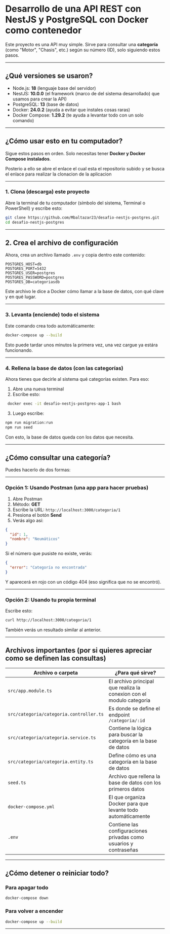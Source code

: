 #  Desarrollo de una API REST con NestJS y PostgreSQL con Docker como contenedor

Este proyecto es una API muy simple. Sirve para consultar una **categoría** (como "Motor", "Chasis", etc.) según su número (ID), solo siguiendo estos pasos.

---

##  ¿Qué versiones se usaron?

- Node.js: **18** (lenguaje base del servidor)
- NestJS: **10.0.0** (el framework (marco de del sistema desarrollado) que usamos para crear la API)
- PostgreSQL: **13** (base de datos)
- Docker: **24.0.2** (ayuda a evitar que instales cosas raras)
- Docker Compose: **1.29.2** (te ayuda a levantar todo con un solo comando)

---

##  ¿Cómo usar esto en tu computador?

Sigue estos pasos en orden. Solo necesitas tener **Docker y Docker Compose instalados**.

Posterio a ello se abre el enlace el cual esta el repositorio subido y se busca el enlace para realizar la clonacion de la aplicacion 

---

### 1. Clona (descarga) este proyecto

Abre la terminal de tu computador (símbolo del sistema, Terminal o PowerShell) y escribe esto:

```bash
git clone https://github.com/Mbaltazar23/desafio-nestjs-postgres.git
cd desafio-nestjs-postgres 
```

---

## 2. Crea el archivo de configuración

Ahora, crea un archivo llamado `.env` y copia dentro este contenido:

```
POSTGRES_HOST=db
POSTGRES_PORT=5432
POSTGRES_USER=postgres
POSTGRES_PASSWORD=postgres
POSTGRES_DB=categoriasdb
```

Este archivo le dice a Docker cómo llamar a la base de datos, con qué clave y en qué lugar.

---

### 3. Levanta (enciende) todo el sistema

Este comando crea todo automáticamente:

```bash
docker-compose up --build 
```

Esto puede tardar unos minutos la primera vez, una vez cargue ya estára funcionando.

---

### 4. Rellena la base de datos (con las categorías)

Ahora tienes que decirle al sistema qué categorías existen. Para eso:

1. Abre una nueva terminal
2. Escribe esto:

```bash
 docker exec -it desafio-nestjs-postgres-app-1 bash
 ```

3. Luego escribe:

```bash
npm run migration:run
npm run seed 
```

Con esto, la base de datos queda con los datos que necesita.

---

##  ¿Cómo consultar una categoría?

Puedes hacerlo de dos formas:

---

### Opción 1: Usando Postman (una app para hacer pruebas)

1. Abre Postman
2. Método: **GET**
3. Escribe la URL: `http://localhost:3000/categoria/1`
4. Presiona el botón **Send**
5. Verás algo así:

```json
{
  "id": 1,
  "nombre": "Neumáticos"
}
```

Si el número que pusiste no existe, verás:

```json
{
  "error": "Categoría no encontrada"
}
```

Y aparecerá en rojo con un código 404 (eso significa que no se encontró).

---

### Opción 2: Usando tu propia terminal

Escribe esto:

```bash 
curl http://localhost:3000/categoria/1
```

También verás un resultado similar al anterior.

---

##  Archivos importantes (por si quieres apreciar como se definen las consultas)

| Archivo o carpeta                       | ¿Para qué sirve?                                                     |
| --------------------------------------- | ---------------------------------------------------------------------|
| `src/app.module.ts`                     | El archivo principal que realiza la conexion con el modulo categoria |                            
| `src/categoria/categoria.controller.ts` | Es donde se define el endpoint `/categoria/:id`                      |
| `src/categoria/categoria.service.ts`    | Contiene la lógica para buscar la categoría en la base de datos      |
| `src/categoria/categoria.entity.ts`     | Define cómo es una categoría en la base de datos                     |
| `seed.ts`                               | Archivo que rellena la base de datos con los primeros datos          |
| `docker-compose.yml`                    | El que organiza Docker para que levante todo automáticamente         |
| `.env`                                  | Contiene las configuraciones privadas como usuarios y contraseñas    |

---

##  ¿Cómo detener o reiniciar todo?

### Para apagar todo

```bash
docker-compose down 
```

### Para volver a encender

```bash
docker-compose up --build 
```


---

